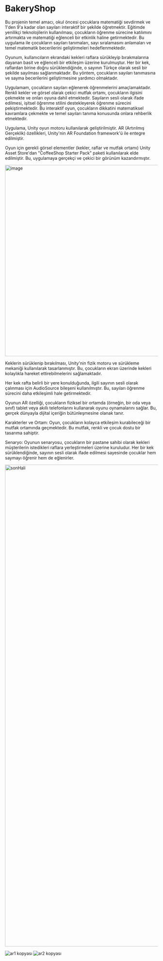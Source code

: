 # BakeryShop

  Bu projenin temel amacı, okul öncesi çocuklara matematiği sevdirmek ve 1'den 9'a kadar olan sayıları interaktif bir şekilde öğretmektir. Eğitimde yenilikçi teknolojilerin kullanılması, çocukların öğrenme sürecine katılımını artırmakta ve matematiği eğlenceli bir etkinlik haline getirmektedir. Bu uygulama ile çocukların sayıları tanımaları, sayı sıralamasını anlamaları ve temel matematik becerilerini geliştirmeleri hedeflenmektedir.
  
  Oyunum, kullanıcıların ekrandaki kekleri raflara sürükleyip bırakmalarına dayanan basit ve eğlenceli bir etkileşim üzerine kurulmuştur. Her bir kek, raflardan birine doğru sürüklendiğinde, o sayının Türkçe olarak sesli bir şekilde sayılması sağlanmaktadır. Bu yöntem, çocukların sayıları tanımasına ve sayma becerilerini geliştirmesine yardımcı olmaktadır.
  
  Uygulamam, çocukların sayıları eğlenerek öğrenmelerini amaçlamaktadır. Renkli kekler ve görsel olarak çekici mutfak ortamı, çocukların ilgisini çekmekte ve onları oyuna dahil etmektedir. Sayıların sesli olarak ifade edilmesi, işitsel öğrenme stilini destekleyerek öğrenme sürecini pekiştirmektedir. Bu interaktif oyun, çocukların dikkatini matematiksel kavramlara çekmekte ve temel sayıları tanıma konusunda onlara rehberlik etmektedir.
  
  Uygulama, Unity oyun motoru kullanılarak geliştirilmiştir. AR (Artırılmış Gerçeklik) özellikleri, Unity'nin AR Foundation framework'ü ile entegre edilmiştir.
  
  Oyun için gerekli görsel elementler (kekler, raflar ve mutfak ortamı) Unity Asset Store'dan  "CoffeeShop Starter Pack" paketi kullanılarak elde edilmiştir. Bu, uygulamaya gerçekçi ve çekici bir görünüm kazandırmıştır.

  <img width="628" alt="image" src="https://github.com/cglcavusoglu/BakeryShop/assets/73901104/b90c3699-b163-4dbd-a291-a49eeec74695">

  Keklerin sürüklenip bırakılması, Unity'nin fizik motoru ve sürükleme mekaniği kullanılarak tasarlanmıştır. Bu, çocukların ekran üzerinde kekleri kolaylıkla hareket ettirebilmelerini sağlamaktadır.

  Her kek rafta belirli bir yere konulduğunda, ilgili sayının sesli olarak çalınması için AudioSource bileşeni kullanılmıştır. Bu, sayıları öğrenme sürecini daha etkileşimli hale getirmektedir.

  Oyunun AR özelliği, çocukların fiziksel bir ortamda (örneğin, bir oda veya sınıf) tablet veya akıllı telefonlarını kullanarak oyunu oynamalarını sağlar. Bu, gerçek dünyayla dijital içeriğin bütünleşmesine olanak tanır.

  Karakterler ve Ortam: Oyun, çocukların kolayca etkileşim kurabileceği bir mutfak ortamında geçmektedir. Bu mutfak, renkli ve çocuk dostu bir tasarıma sahiptir.

  Senaryo: Oyunun senaryosu, çocukların bir pastane sahibi olarak kekleri müşterilerin istedikleri raflara yerleştirmeleri üzerine kuruludur. Her bir kek sürüklendiğinde, sayının sesli olarak ifade edilmesi sayesinde çocuklar hem saymayı öğrenir hem de eğlenirler.

<img width="1582" alt="sonHali" src="https://github.com/cglcavusoglu/BakeryShop/assets/73901104/1da183a1-a519-4277-bf8f-cf7e482bf854">

![ar1 kopyası](https://github.com/cglcavusoglu/BakeryShop/assets/73901104/471b2eb3-e1e1-4965-8e94-ca5d03996ab6)
![ar2 kopyası](https://github.com/cglcavusoglu/BakeryShop/assets/73901104/009a399a-4411-4157-84c4-ee7f372e67f8)
